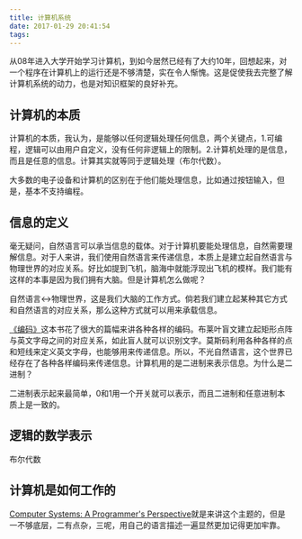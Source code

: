 ```yaml
---
title: 计算机系统
date: 2017-01-29 20:41:54
tags:
---
```

从08年进入大学开始学习计算机，到如今居然已经有了大约10年，回想起来，对一个程序在计算机上的运行还是不够清楚，实在令人惭愧。这是促使我去完整了解计算机系统的动力，也是对知识框架的良好补充。

## 计算机的本质
计算机的本质，我认为，是能够以任何逻辑处理任何信息，两个关键点，1.可编程，逻辑可以由用户自定义，没有任何非逻辑上的限制。2.计算机处理的是信息，而且是任意的信息。计算其实就等同于逻辑处理（布尔代数）。

大多数的电子设备和计算机的区别在于他们能处理信息，比如通过按钮输入，但是，基本不支持编程。

## 信息的定义
毫无疑问，自然语言可以承当信息的载体。对于计算机要能处理信息，自然需要理解信息。对于人来讲，我们使用自然语言来传递信息，本质上是建立起自然语言与物理世界的对应关系。好比如提到飞机，脑海中就能浮现出飞机的模样。我们能有这样的本事是因为我们拥有大脑。但是计算机怎么做呢？

自然语言<->物理世界，这是我们大脑的工作方式。倘若我们建立起某种其它方式和自然语言的对应关系，那么这种方式就可以用来承载信息。

[《编码》](https://book.douban.com/subject/4822685/)这本书花了很大的篇幅来讲各种各样的编码。布莱叶盲文建立起矩形点阵与英文字母之间的对应关系，如此盲人就可以识别文字。莫斯码利用各种各样的点和短线来定义英文字母，也能够用来传递信息。所以，不光自然语言，这个世界已经存在了各种各样编码来传递信息。计算机用的是二进制来表示信息。为什么是二进制？

二进制表示起来最简单，0和1用一个开关就可以表示，而且二进制和任意进制本质上是一致的。

## 逻辑的数学表示
布尔代数


## 计算机是如何工作的
[Computer Systems: A Programmer's Perspective](https://book.douban.com/subject/1896753/)就是来讲这个主题的，但是一不够底层，二有点杂，三呢，用自己的语言描述一遍显然更加记得更加牢靠。

